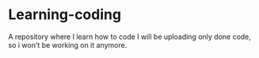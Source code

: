 # Learning-coding
A repository where I learn how to code
I will be uploading only done code, so i won't be working on it anymore.

